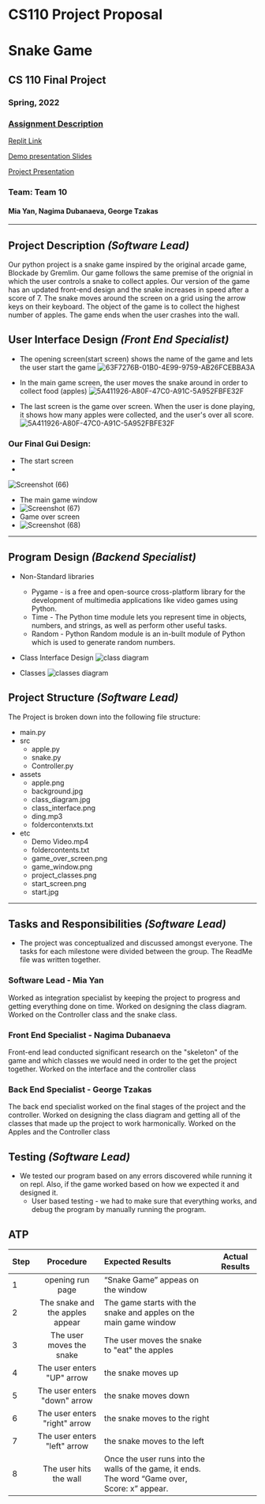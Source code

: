 
# CS110 Project Proposal
# Snake Game
## CS 110 Final Project
### Spring, 2022
### [Assignment Description](https://docs.google.com/document/d/1H4R6yLL7som1lglyXWZ04RvTp_RvRFCCBn6sqv-82ps/edit#)

[Replit Link](https://replit.com/join/ikvdjlwjwx-miayan)

[Demo presentation Slides](https://docs.google.com/presentation/d/1hSJARIv3SzEI46V6bj2UHlwYIM3N_5MJ7r4KJDbfDiY/edit?usp=sharing
) 

[Project Presentation](https://drive.google.com/file/d/1WDqpaQxwekYXuxBDd5gJdE5GG7NhO9bS/view?usp=sharing)



### Team: Team 10
#### Mia Yan, Nagima Dubanaeva, George Tzakas

***

## Project Description *(Software Lead)*


Our python project is a snake game inspired by the original arcade game, Blockade by Gremlim. Our game follows the same premise of the orignial in which the user controls a snake to collect apples. Our version of the game has an updated front-end design and the snake increases in speed after a score of 7. The snake moves around the screen on a grid using the arrow keys on their keyboard. The object of the game is to collect the highest number of apples. The game ends when the user crashes into the wall.


## User Interface Design *(Front End Specialist)*
- The opening screen(start screen) shows the name of the game and lets the user start the game
![63F7276B-01B0-4E99-9759-AB26FCEBBA3A](https://user-images.githubusercontent.com/98920760/162537262-eab3614e-5c6e-420f-84cb-e9670aa5183a.JPEG)

- In the main game screen, the user moves the snake around in order to collect food (apples)
![5A411926-A80F-47C0-A91C-5A952FBFE32F](https://user-images.githubusercontent.com/98920760/162537424-2f64d017-6a28-40a9-ad28-f450da60c024.JPEG)

- The last screen is the game over screen. When the user is done playing, it shows how many apples were collected, and the user's over all score.
![5A411926-A80F-47C0-A91C-5A952FBFE32F](https://user-images.githubusercontent.com/98920760/162537424-2f64d017-6a28-40a9-ad28-f450da60c024.JPEG)
 

### Our Final Gui Design: 
* The start screen
* 
![Screenshot (66)](etc/start_screen.png)

* The main game window
* 
  ![Screenshot (67)](etc/game_window.png)
* Game over screen
* 
  ![Screenshot (68)](etc/game_over_screen.png)
  
***        

## Program Design *(Backend Specialist)*

* Non-Standard libraries
    * Pygame - is a free and open-source cross-platform library for the development of multimedia applications like video games using Python.
    * Time - The Python time module lets you represent time in objects, numbers, and strings, as well as perform other useful tasks.
    * Random - Python Random module is an in-built module of Python which is used to generate random numbers.
      
* Class Interface Design 
      ![class diagram](assets/class_interface.png)

* Classes
 ![classes diagram](assets/class_interface.png)
## Project Structure *(Software Lead)*

The Project is broken down into the following file structure:

* main.py
* src
    * apple.py
    * snake.py
    * Controller.py
* assets
    * apple.png
    * background.jpg
    * class_diagram.jpg
    * class_interface.png
    * ding.mp3
    * foldercontenxts.txt
* etc
    * Demo Video.mp4
    * foldercontents.txt
    * game_over_screen.png
    * game_window.png
    * project_classes.png
    * start_screen.png
    * start.jpg

***

## Tasks and Responsibilities *(Software Lead)*

   * The project was conceptualized and discussed amongst everyone. The tasks for each milestone were divided between the group. The ReadMe file was written together.

### Software Lead - Mia Yan

Worked as integration specialist by keeping the project to progress and getting everything done on time. Worked on designing the class diagram. Worked on the Controller class and the snake class.

### Front End Specialist - Nagima Dubanaeva

Front-end lead conducted significant research on the "skeleton" of the game and which classes we would need in order to the get the project together. Worked on the interface and the controller class 

### Back End Specialist - George Tzakas

The back end specialist worked on the final stages of the project and the controller. Worked on designing the class diagram and getting all of the classes that made up the project to work harmonically. Worked on the Apples and the Controller class

## Testing *(Software Lead)*

- We tested our program based on any errors discovered while running it on repl. Also, if the game worked based on how we expected it and designed  it. 
    * User based testing - we had to make sure that everything works, and debug the program by manually running the program.   

## ATP

| Step                  | Procedure     | Expected Results  | Actual Results |
| ----------------------|:-------------:|:-----------------| -------------- |
|  1  | opening run page  |   “Snake Game” appeas on the window   |          |
|  2  | The snake and the apples appear| The game starts with the snake and apples on the main game window |                |
|  3  | The user moves the snake | The user moves the snake to "eat" the apples |                 |
|  4  | The user enters "UP" arrow  | the snake moves up |                 |
|  5  | The user enters "down" arrow  | the snake moves down |                 |
|  6  | The user enters "right" arrow  | the snake moves to the right |                 |
|  7  | The user enters "left" arrow  | the snake moves to the left |                 |
|  8  | The user hits the wall   | Once the user runs into the walls of the game, it ends. The word “Game over, Score: x” appear.|      |
 
